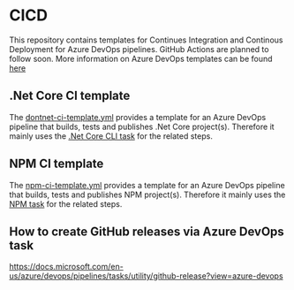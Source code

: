 # CICD
This repository contains templates for Continues Integration and Continous Deployment for Azure DevOps pipelines. GitHub Actions are planned to follow soon.
More information on Azure DevOps templates can be found [here](https://docs.microsoft.com/en-us/azure/devops/pipelines/process/templates?view=azure-devops#use-other-repositories)

## .Net Core CI template
The [dontnet-ci-template.yml](dotnet-ci-template.yml) provides a template for an Azure DevOps pipeline that builds, tests and publishes .Net Core project(s).
Therefore it mainly uses the [.Net Core CLI task](https://docs.microsoft.com/en-us/azure/devops/pipelines/tasks/build/dotnet-core-cli?view=azure-devops) for the related steps.

## NPM CI template
The [npm-ci-template.yml](npm-ci-template.yml) provides a template for an Azure DevOps pipeline that builds, tests and publishes NPM project(s).
Therefore it mainly uses the [NPM task](https://docs.microsoft.com/en-us/azure/devops/pipelines/tasks/package/npm?view=azure-devops) for the related steps.

## How to create GitHub releases via Azure DevOps task
https://docs.microsoft.com/en-us/azure/devops/pipelines/tasks/utility/github-release?view=azure-devops
